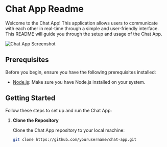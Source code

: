 # Chat App Readme

Welcome to the Chat App! This application allows users to communicate with each other in real-time through a simple and user-friendly interface. This README will guide you through the setup and usage of the Chat App.

![Chat App Screenshot](./screenshots/chat_app_screenshot.png)

## Prerequisites

Before you begin, ensure you have the following prerequisites installed:

- [Node.js](https://nodejs.org/): Make sure you have Node.js installed on your system.

## Getting Started

Follow these steps to set up and run the Chat App:

1. **Clone the Repository**

   Clone the Chat App repository to your local machine:

   ```bash
   git clone https://github.com/yourusername/chat-app.git
